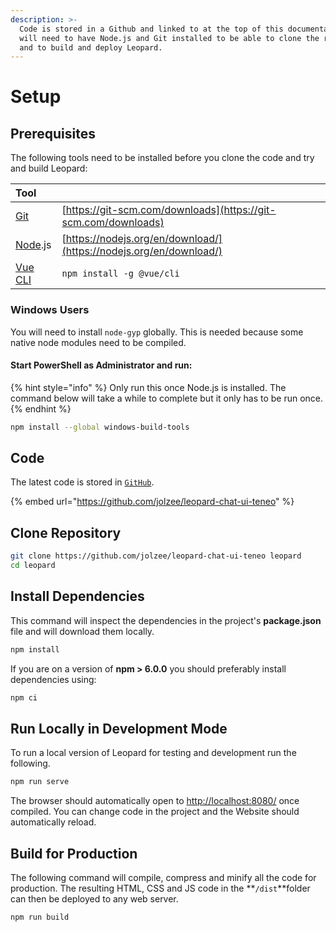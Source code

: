 ```yaml
---
description: >-
  Code is stored in a Github and linked to at the top of this documentation. You
  will need to have Node.js and Git installed to be able to clone the repository
  and to build and deploy Leopard.
---
```


# Setup

## Prerequisites

The following tools need to be installed before you clone the code and try and build Leopard:

| Tool |  |
| :--- | :--- |
| [Git](https://git-scm.com/downloads) | [https://git-scm.com/downloads](https://git-scm.com/downloads) |
| [Node](https://nodejs.org/en/download/).js | [https://nodejs.org/en/download/](https://nodejs.org/en/download/) |
| [Vue CLI](https://cli.vuejs.org/) | `npm install -g @vue/cli` |

### Windows Users

You will need to install `node-gyp` globally.  This is needed because some native node modules need to be compiled.  

#### **Start PowerShell as Administrator and run:**

{% hint style="info" %}
Only run this once Node.js is installed. The command below will take a while to complete but it only has to be run once. 
{% endhint %}

```bash
npm install --global windows-build-tools
```

## Code

The latest code is stored in [`GitHub`](https://github.com/jolzee/leopard-chat-ui-teneo).

{% embed url="https://github.com/jolzee/leopard-chat-ui-teneo" %}

## Clone Repository

```bash
git clone https://github.com/jolzee/leopard-chat-ui-teneo leopard
cd leopard
```

## Install Dependencies

This command will inspect the dependencies in the project's **package.json** file and will download them locally.

```bash
npm install
```

If you are on a version of **npm &gt; 6.0.0** you should preferably install dependencies using:

```groovy
npm ci
```

## Run Locally in Development Mode

To run a local version of Leopard for testing and development run the following.

```bash
npm run serve
```

The browser should automatically open to [http://localhost:8080/](http://localhost:8080/) once compiled. You can change code in the project and the Website should automatically reload. 

## Build for Production

The following command will compile, compress and minify all the code for production. The resulting HTML, CSS and JS code in the **`/dist`**folder can then be deployed to any web server.

```bash
npm run build
```

